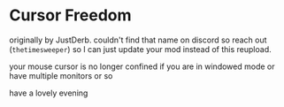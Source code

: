 # Cursor Freedom
originally by JustDerb. couldn't find that name on discord so reach out (`thetimesweeper`) so I can just update your mod instead of this reupload.

your mouse cursor is no longer confined if you are in windowed mode or have multiple monitors or so

have a lovely evening